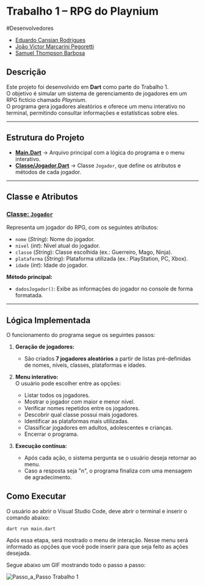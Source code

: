# Trabalho 1 – RPG do Playnium

#Desenvolvedores
- [Eduardo Cansian Rodrigues](https://github.com/EduardoCansian)
- [João Victor Marcarini Pegoretti](https://github.com/joaovictorPegoretti)
- [Samuel Thompson Barbosa](https://github.com/samuel-tb)

## Descrição
Este projeto foi desenvolvido em **Dart** como parte do Trabalho 1.  
O objetivo é simular um sistema de gerenciamento de jogadores em um RPG fictício chamado *Playnium*.  
O programa gera jogadores aleatórios e oferece um menu interativo no terminal, permitindo consultar informações e estatísticas sobre eles.

---

## Estrutura do Projeto
- **[Main.Dart](./Main.Dart)** → Arquivo principal com a lógica do programa e o menu interativo.
- **[Classe/Jogador.Dart](./Classe/Jogador.Dart)** → Classe `Jogador`, que define os atributos e métodos de cada jogador.

---

## Classe e Atributos

### [Classe: `Jogador`](./Classe/Jogador.Dart)
Representa um jogador do RPG, com os seguintes atributos:

- `nome` (*String*): Nome do jogador.  
- `nivel` (*int*): Nível atual do jogador.  
- `classe` (*String*): Classe escolhida (ex.: Guerreiro, Mago, Ninja).  
- `plataforma` (*String*): Plataforma utilizada (ex.: PlayStation, PC, Xbox).  
- `idade` (*int*): Idade do jogador.  

**Método principal:**
- `dadosJogador()`: Exibe as informações do jogador no console de forma formatada.

---

## Lógica Implementada
O funcionamento do programa segue os seguintes passos:

1. **Geração de jogadores:**  
   - São criados **7 jogadores aleatórios** a partir de listas pré-definidas de nomes, níveis, classes, plataformas e idades.

2. **Menu interativo:**  
   O usuário pode escolher entre as opções:
   - Listar todos os jogadores.
   - Mostrar o jogador com maior e menor nível.
   - Verificar nomes repetidos entre os jogadores.
   - Descobrir qual classe possui mais jogadores.
   - Identificar as plataformas mais utilizadas.
   - Classificar jogadores em adultos, adolescentes e crianças.
   - Encerrar o programa.

3. **Execução contínua:**  
   - Após cada ação, o sistema pergunta se o usuário deseja retornar ao menu.  
   - Caso a resposta seja "n", o programa finaliza com uma mensagem de agradecimento.

## Como Executar
O usuário ao abrir o Visual Studio Code, deve abrir o terminal e inserir o comando abaixo:

``` dart run main.dart ```

Após essa etapa, será mostrado o menu de interação. Nesse menu será informado as opções que você pode inserir para que seja feito as ações desejada.

Segue abaixo um GIF mostrando todo o passo a passo:

![Passo_a_Passo Trabalho 1](https://github.com/user-attachments/assets/d9ccee21-2873-48e1-b89a-aa7753311151)
